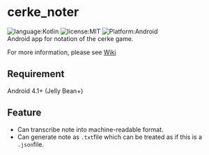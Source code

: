 # cerke_noter
![language:Kotlin](https://img.shields.io/badge/language-Kotlin-orange.svg)
![license:MIT](https://img.shields.io/badge/license-MIT-blue.svg)
![Platform:Android](https://img.shields.io/badge/platform-Android-brightgreen.svg)    
Android app for notation of the cerke game.

For more information, please see [Wiki](https://github.com/schwert398/cerke_noter/wiki)

## Requirement
Android 4.1+ (Jelly Bean+)

## Feature
- Can transcribe note into machine-readable format.
- Can generate note as `.txt`file which can be treated as if this is a `.json`file.
